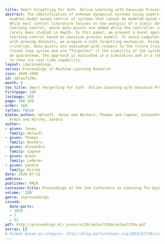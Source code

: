 ```yaml
---
title: Smart Forgetting for Safe  Online Learning with Gaussian Processes
abstract: The identification of unknown dynamical systems using supervised learning
  enables model-based control of systems that cannot be modeled based on first principles.
  While most control literature focuses on the analysis of a static dataset, online
  learning control, where data points are added while the controller is running, has
  rarely been studied in depth. In this paper, we present a novel approach for online
  learning control based on Gaussian process models. To avoid computational difficulties
  with growing datasets, we propose a safe forgetting mechanism. Using an entropy
  criterion, data points are evaluated with respect to the future trajectory of the
  closed loop system and are “forgotten” if the stability of the system can further
  be guaranteed. The approach is evaluated in a simulation and in a robotic experiment
  to show its real-time capability.
layout: inproceedings
series: Proceedings of Machine Learning Research
issn: 2640-3498
id: umlauft20a
month: 0
tex_title: Smart Forgetting for Safe  Online Learning with Gaussian Processes
firstpage: 160
lastpage: 169
page: 160-169
order: 160
cycles: false
bibtex_author: Umlauft, Jonas and Beckers, Thomas and Capone, Alexandre and Lederer,
  Armin and Hirche, Sandra
author:
- given: Jonas
  family: Umlauft
- given: Thomas
  family: Beckers
- given: Alexandre
  family: Capone
- given: Armin
  family: Lederer
- given: Sandra
  family: Hirche
date: 2020-07-31
address: 
publisher: PMLR
container-title: Proceedings of the 2nd Conference on Learning for Dynamics and Control
volume: '120'
genre: inproceedings
issued:
  date-parts:
  - 2020
  - 7
  - 31
pdf: http://proceedings.mlr.press/v120/umlauft20a/umlauft20a.pdf
extras: []
# Format based on citeproc: http://blog.martinfenner.org/2013/07/30/citeproc-yaml-for-bibliographies/
---
```

